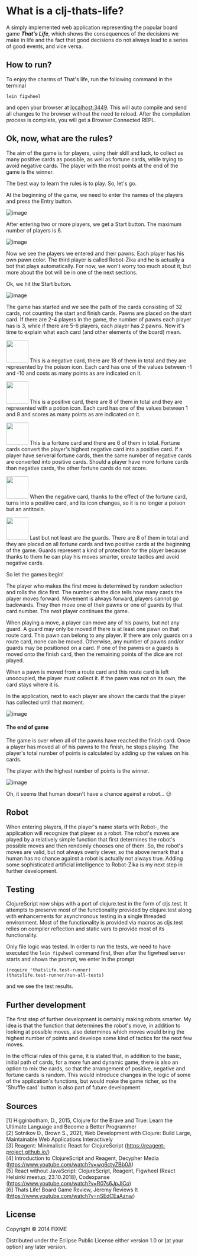 # What is a clj-thats-life? 

A simply implemented web application representing the popular board game ***That's Life***, which shows the consequences of the decisions we make in life and the fact that good decisions do not always lead to a series of good events, and vice versa.

## How to run?

To enjoy the charms of That's life, run the following command in the terminal

    lein figwheel

and open your browser at [localhost:3449](http://localhost:3449/).
This will auto compile and send all changes to the browser without the
need to reload. After the compilation process is complete, you will
get a Browser Connected REPL. 

## Ok, now, what are the rules?

The aim of the game is for players, using their skill and luck, to collect as many positive cards as possible, as well as fortune cards, while trying to avoid negative cards. The player with the most points at the end of the game is the winner.

The best way to learn the rules is to play. So, let's go.   

At the beginning of the game, we need to enter the names of the players and press the Entry button.

![image](https://user-images.githubusercontent.com/56804110/219508160-7aa3926c-5bf7-4ab8-ba37-f9514c69eb4c.png) 

After entering two or more players, we get a Start button. The maximum number of players is 6.

![image](https://user-images.githubusercontent.com/56804110/219508553-67d1b14f-ada2-4c30-abf7-bd407e747d4b.png)

Now we see the players we entered and their pawns. Each player has his own pawn color. The third player is called Robot-Zika and he is actually a bot that plays automatically. For now, we won't worry too much about it, but more about the bot will be in one of the next sections.

Ok, we hit the Start button.

![image](https://user-images.githubusercontent.com/56804110/219509005-d8e55dc1-0a71-431c-b770-2ea5b0380e1d.png)

The game has started and we see the path of the cards consisting of 32 cards, not counting the start and finish cards. Pawns are placed on the start card. If there are 2-4 players in the game, the number of pawns each player has is 3, while if there are 5-6 players, each player has 2 pawns. Now it's time to explain what each card (and other elements of the board) mean.

<img src="https://user-images.githubusercontent.com/56804110/219514860-45691317-0d5f-4f68-868b-21f77eda16f1.png" width="60" height="60">  This is a negative card, there are 18 of them in total and they are represented by the poison icon. Each card has one of the values between -1 and -10 and costs as many points as are indicated on it.

<img src="https://user-images.githubusercontent.com/56804110/219517480-b8543b7f-e561-4162-86b3-49736c8fcc1c.png" width="60" height="60">  This is a positive card, there are 8 of them in total and they are represented with a potion icon. Each card has one of the values between 1 and 8 and scores as many points as are indicated on it.
 
<img src="https://user-images.githubusercontent.com/56804110/219518354-4d4a6e7a-102e-4091-9aaf-0cf2b050448d.png" width="60" height="60">  This is a fortune card and there are 6 of them in total. Fortune cards convert the player's highest negative card into a positive card. If a player have serveral fortune cards, then the same number of negative cards are converted into positive cards. Should a player have more fortune cards than negative cards, the other fortune cards do not score.

<img src="https://user-images.githubusercontent.com/56804110/219518957-7bfe2a2c-70d5-4ab7-9d53-1331efcc0564.png" width="60" height="60">  When the negative card, thanks to the effect of the fortune card, turns into a positive card, and its icon changes, so it is no longer a poison but an antitoxin.

<img src="https://user-images.githubusercontent.com/56804110/219695257-e051b728-5188-428b-b7cb-e997b1aa5447.png" width="60" height="60">  Last but not least are the guards. There are 8 of them in total and they are placed on all fortune cards and two positive cards at the beginning of the game. Guards represent a kind of protection for the player because thanks to them he can play his moves smarter, create tactics and avoid negative cards.

So let the games begin!

The player who makes the first move is determined by random selection and rolls the dice first. The number on the dice tells how many cards the player moves forward. Movement is always forward, players cannot go backwards. They then move one of their pawns or one of guards by that card number. The next player continues the game.

When playing a move, a player can move any of his pawns, but not any guard. A guard may only be moved if there is at least one pawn on that route card. This pawn can belong to any player. If there are only guards on a route card, none can be moved. Otherwise, any number of pawns and/or guards may be positioned on a card. If one of the pawns or a guards is moved onto the finish card, then the remaining points of the dice are not played.

When a pawn is moved from a route card and this route card is left unoccupied, the player must collect it. If the pawn was not on its own, the card stays where it is.

In the application, next to each player are shown the cards that the player has collected until that moment.

![image](https://user-images.githubusercontent.com/56804110/219717485-d987e46d-9fd7-483d-b9ea-481c7e53abf4.png)


#### The end of game

The game is over when all of the pawns have reached the finish card. Once a player has moved all of his pawns to the finish, he stops playing. The player's total number of points is calculated by adding up the values on his cards.

The player with the highest number of points is the winner.

![image](https://user-images.githubusercontent.com/56804110/219717846-cf6d440e-5e95-41b2-bbfb-b26ca663771f.png)

Oh, it seems that human doesn't have a chance against a robot... :wink:

## Robot

When entering players, if the player's name starts with Robot-, the application will recognize that player as a robot. The robot's moves are played by a relatively simple function that first determines the robot's possible moves and then rendomly chooses one of them. So, the robot's moves are valid, but not always overly clever, so the above remark that a human has no chance against a robot is actually not always true. Adding some sophisticated artificial intelligence to Robot-Zika is my next step in further development.

## Testing
ClojureScript now ships with a port of clojure.test in the form of cljs.test. It attempts to preserve most of the functionality provided by clojure.test along with enhancements for asynchronous testing in a single threaded environment. Most of the functionality is provided via macros as cljs.test relies on compiler reflection and static vars to provide most of its functionality.

Only file logic was tested. In order to run the tests, we need to have executed the `lein figwheel` command first, then after the figwheel server starts and shows the prompt, we enter in the prompt
```
(require 'thatslife.test-runner)
(thatslife.test-runner/run-all-tests)
```
and we see the test results.

## Further development

The first step of further development is certainly making robots smarter. My idea is that the function that determines the robot's move, in addition to looking at possible moves, also determines which moves would bring the highest number of points and develops some kind of tactics for the next few moves.

In the official rules of this game, it is stated that, in addition to the basic, initial path of cards, for a more fun and dynamic game, there is also an option to mix the cards, so that the arrangement of positive, negative and fortune cards is random. This would introduce changes in the logic of some of the application's functions, but would make the game richer, so the 'Shuffle card' button is also part of future development.

## Sources

[1] Higginbotham, D., 2015, Clojure for the Brave and True: Learn the Ultimate Language and Become a Better Programmer      
[2] Sotnikov D., Brown S., 2021, Web Development with Clojure: Build Large, Maintainable Web Applications Interactively   
[3] Reagent: Minimalistic React for ClojureScript (https://reagent-project.github.io/)   
[4] Introduction to ClojureScript and Reagent, Decypher Media (https://www.youtube.com/watch?v=wq6ctyZBb0A)  
[5] React without JavaScript: ClojureScript, Reagent, Figwheel (React Helsinki meetup, 23.10.2018), Codexpanse (https://www.youtube.com/watch?v=R07s6JpJICo)  
[6] Thats Life! Board Game Review, Jeremy Reviews It (https://www.youtube.com/watch?v=nSEdCEaAznw)  

## License

Copyright © 2014 FIXME

Distributed under the Eclipse Public License either version 1.0 or (at your option) any later version.
